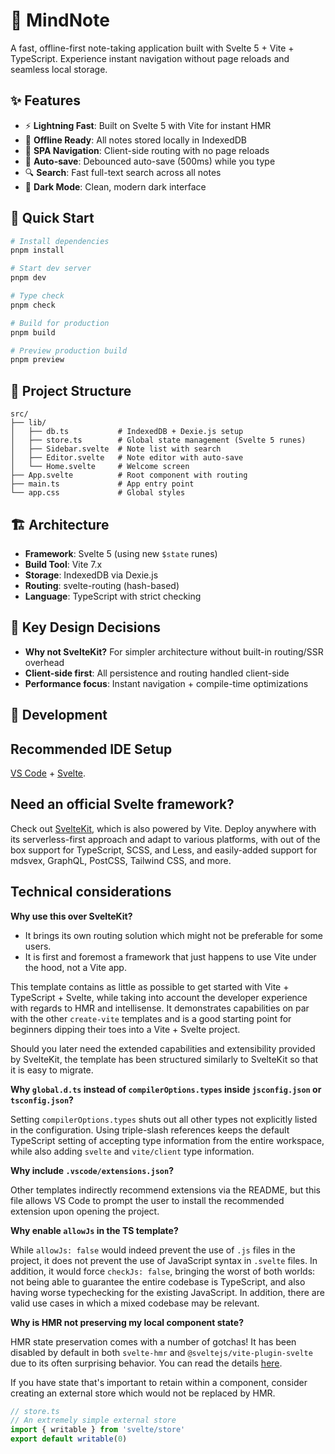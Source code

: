 # 📝 MindNote

A fast, offline-first note-taking application built with Svelte 5 + Vite + TypeScript. Experience instant navigation without page reloads and seamless local storage.

## ✨ Features

- ⚡ **Lightning Fast**: Built on Svelte 5 with Vite for instant HMR
- 📱 **Offline Ready**: All notes stored locally in IndexedDB
- 🚀 **SPA Navigation**: Client-side routing with no page reloads
- 💾 **Auto-save**: Debounced auto-save (500ms) while you type
- 🔍 **Search**: Fast full-text search across all notes
- 🎨 **Dark Mode**: Clean, modern dark interface

## 🚀 Quick Start

```bash
# Install dependencies
pnpm install

# Start dev server
pnpm dev

# Type check
pnpm check

# Build for production
pnpm build

# Preview production build
pnpm preview
```

## 📁 Project Structure

```
src/
├── lib/
│   ├── db.ts           # IndexedDB + Dexie.js setup
│   ├── store.ts        # Global state management (Svelte 5 runes)
│   ├── Sidebar.svelte  # Note list with search
│   ├── Editor.svelte   # Note editor with auto-save
│   └── Home.svelte     # Welcome screen
├── App.svelte          # Root component with routing
├── main.ts             # App entry point
└── app.css             # Global styles
```

## 🏗️ Architecture

- **Framework**: Svelte 5 (using new `$state` runes)
- **Build Tool**: Vite 7.x
- **Storage**: IndexedDB via Dexie.js
- **Routing**: svelte-routing (hash-based)
- **Language**: TypeScript with strict checking

## 🎯 Key Design Decisions

- **Why not SvelteKit?** For simpler architecture without built-in routing/SSR overhead
- **Client-side first**: All persistence and routing handled client-side
- **Performance focus**: Instant navigation + compile-time optimizations

## 📖 Development

## Recommended IDE Setup

[VS Code](https://code.visualstudio.com/) + [Svelte](https://marketplace.visualstudio.com/items?itemName=svelte.svelte-vscode).

## Need an official Svelte framework?

Check out [SvelteKit](https://github.com/sveltejs/kit#readme), which is also powered by Vite. Deploy anywhere with its serverless-first approach and adapt to various platforms, with out of the box support for TypeScript, SCSS, and Less, and easily-added support for mdsvex, GraphQL, PostCSS, Tailwind CSS, and more.

## Technical considerations

**Why use this over SvelteKit?**

- It brings its own routing solution which might not be preferable for some users.
- It is first and foremost a framework that just happens to use Vite under the hood, not a Vite app.

This template contains as little as possible to get started with Vite + TypeScript + Svelte, while taking into account the developer experience with regards to HMR and intellisense. It demonstrates capabilities on par with the other `create-vite` templates and is a good starting point for beginners dipping their toes into a Vite + Svelte project.

Should you later need the extended capabilities and extensibility provided by SvelteKit, the template has been structured similarly to SvelteKit so that it is easy to migrate.

**Why `global.d.ts` instead of `compilerOptions.types` inside `jsconfig.json` or `tsconfig.json`?**

Setting `compilerOptions.types` shuts out all other types not explicitly listed in the configuration. Using triple-slash references keeps the default TypeScript setting of accepting type information from the entire workspace, while also adding `svelte` and `vite/client` type information.

**Why include `.vscode/extensions.json`?**

Other templates indirectly recommend extensions via the README, but this file allows VS Code to prompt the user to install the recommended extension upon opening the project.

**Why enable `allowJs` in the TS template?**

While `allowJs: false` would indeed prevent the use of `.js` files in the project, it does not prevent the use of JavaScript syntax in `.svelte` files. In addition, it would force `checkJs: false`, bringing the worst of both worlds: not being able to guarantee the entire codebase is TypeScript, and also having worse typechecking for the existing JavaScript. In addition, there are valid use cases in which a mixed codebase may be relevant.

**Why is HMR not preserving my local component state?**

HMR state preservation comes with a number of gotchas! It has been disabled by default in both `svelte-hmr` and `@sveltejs/vite-plugin-svelte` due to its often surprising behavior. You can read the details [here](https://github.com/rixo/svelte-hmr#svelte-hmr).

If you have state that's important to retain within a component, consider creating an external store which would not be replaced by HMR.

```ts
// store.ts
// An extremely simple external store
import { writable } from 'svelte/store'
export default writable(0)
```
